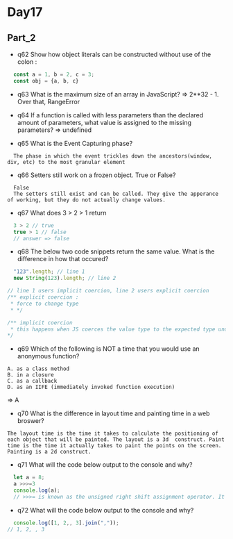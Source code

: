 # Day17

## Part_2
* q62
Show how object literals can be constructed without use of the colon :
```js
  const a = 1, b = 2, c = 3;
  const obj = {a, b, c}
```

* q63
What is the maximum size of an array in JavaScript? => 2**32 - 1. Over that, RangeError

* q64
If a function is called with less parameters than the declared amount of parameters, what value is assigned to the missing parameters? => undefined

* q65
What is the Event Capturing phase?
```
  The phase in which the event trickles down the ancestors(window, div, etc) to the most granular element 
```

* q66
Setters still work on a frozen object. True or False?
```
  False
  The setters still exist and can be called. They give the apperance of working, but they do not actually change values.
```

* q67
What does 3 > 2 > 1 return
```js
  3 > 2 // true
  true > 1 // false
  // answer => false
```

* q68
The below two code snippets return the same value. What is the difference in how that occured?
```js
  "123".length; // line 1
  new String(123).length; // line 2

// line 1 users implicit coercion, line 2 users explicit coercion
/** explicit coercion :
 * force to change type
 * */  

/** implicit coercion
 * this happens when JS coerces the value type to the expected type under the hood
*/

```

* q69
Which of the following is NOT a time that you would use an anonymous function?
```
A. as a class method
B. in a closure
C. as a callback
D. as an IIFE (immediately invoked function execution)
```
=> A

* q70
What is the difference in layout time and painting time in a web broswer?
```
The layout time is the time it takes to calculate the positioning of each object that will be painted. The layout is a 3d  construct. Paint time is the time it actually takes to paint the points on the screen. Painting is a 2d construct.
```

* q71
What will the code below output to the console and why?
```js
  let a = 8;
  a >>>=3
  console.log(a);
  // >>>= is known as the unsigned right shift assignment operator. It moves the bits to the right by the specified amount.
```

* q72
What will the code below output to the console and why?
```js
  console.log([1, 2,, 3].join(","));
// 1, 2, , 3
```